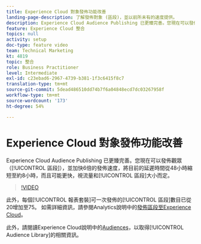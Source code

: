 ```yaml
---
title: Experience Cloud 對象發佈功能改善
landing-page-description: 了解發佈對象 (區段)，並以前所未有的速度提供。
description: Experience Cloud Audience Publishing 已更臻完善。您現在可以發佈對象 (區段)，並且讓流程速度加快 6 倍，將目前的延遲時間從 48 小時縮短至約 8 小時甚至更快 (取決於流量和區段大小)。
feature: Experience Cloud 整合
topics: null
activity: setup
doc-type: feature video
team: Technical Marketing
kt: 4819
topic: 整合
role: Business Practitioner
level: Intermediate
exl-id: c23ebad6-2967-4739-b381-1f3c6415f8c7
translation-type: tm+mt
source-git-commit: 5dead486510dd74b7f6a04848ecd7dc03267958f
workflow-type: tm+mt
source-wordcount: '173'
ht-degree: 54%

---
```


# Experience Cloud 對象發佈功能改善

Experience Cloud Audience Publishing 已更臻完善。您現在可以發佈觀眾（[!UICONTROL 區段]），並加快6倍的發佈速度，將目前的延遲時間從48小時縮短至約8小時，而且可能更快，視流量和[!UICONTROL 區段]大小而定。

>[!VIDEO](https://video.tv.adobe.com/v/32842/?quality=12)

此外，每個[!UICONTROL 報表套裝]可一次發佈的[!UICONTROL 區段]數目已從20增加至75。
如需詳細資訊，請參閱Analytics說明中的[發佈區段至Experience Cloud](https://docs.adobe.com/content/help/zh-Hant/analytics/components/segmentation/segmentation-workflow/seg-publish.html)。

此外，請閱讀Experience Cloud說明中的[Audiences](https://docs.adobe.com/content/help/zh-Hant/core-services/interface/audiences/audience-library.html)，以取得[!UICONTROL Audience Library]的相關資訊。
